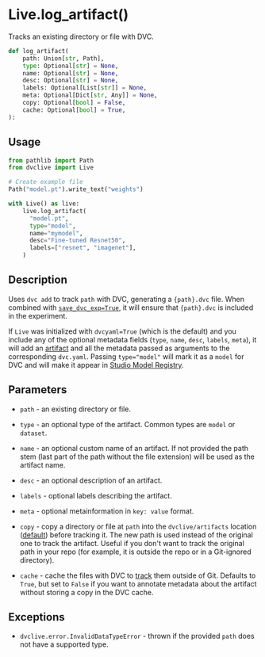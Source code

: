 # Live.log_artifact()

Tracks an existing directory or file with DVC.

```py
def log_artifact(
    path: Union[str, Path],
    type: Optional[str] = None,
    name: Optional[str] = None,
    desc: Optional[str] = None,
    labels: Optional[List[str]] = None,
    meta: Optional[Dict[str, Any]] = None,
    copy: Optional[bool] = False,
    cache: Optional[bool] = True,
):
```

## Usage

```py
from pathlib import Path
from dvclive import Live

# Create example file
Path("model.pt").write_text("weights")

with Live() as live:
    live.log_artifact(
      "model.pt",
      type="model",
      name="mymodel",
      desc="Fine-tuned Resnet50",
      labels=["resnet", "imagenet"],
    )
```

## Description

Uses `dvc add` to track `path` with DVC, generating a `{path}.dvc` file. When
combined with [`save_dvc_exp=True`](/doc/dvclive#initialize-dvclive), it will
ensure that `{path}.dvc` is included in the experiment.

If `Live` was initialized with `dvcyaml=True` (which is the default) and you
include any of the optional metadata fields (`type`, `name`, `desc`, `labels`,
`meta`), it will add an
[artifact](/doc/user-guide/project-structure/dvcyaml-files#artifacts) and all
the metadata passed as arguments to the corresponding `dvc.yaml`. Passing
`type="model"` will mark it as a `model` for DVC and will make it appear in
[Studio Model Registry](/doc/studio/user-guide/model-registry).

## Parameters

- `path` - an existing directory or file.

- `type` - an optional type of the artifact. Common types are `model` or
  `dataset`.

- `name` - an optional custom name of an artifact. If not provided the path stem
  (last part of the path without the file extension) will be used as the
  artifact name.

- `desc` - an optional description of an artifact.

- `labels` - optional labels describing the artifact.

- `meta` - optional metainformation in `key: value` format.

- `copy` - copy a directory or file at `path` into the `dvclive/artifacts`
  location ([default](/doc/dvclive/how-it-works#directory-structure)) before
  tracking it. The new path is used instead of the original one to track the
  artifact. Useful if you don't want to track the original path in your repo
  (for example, it is outside the repo or in a Git-ignored directory).

- `cache` - <abbr>cache</abbr> the files with DVC to
  [track](/doc/dvclive/how-it-works#track-large-artifacts-with-dvc) them outside
  of Git. Defaults to `True`, but set to `False` if you want to annotate
  metadata about the artifact without storing a copy in the DVC cache.

## Exceptions

- `dvclive.error.InvalidDataTypeError` - thrown if the provided `path` does not
  have a supported type.
